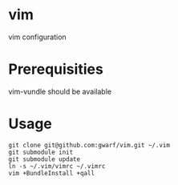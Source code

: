 vim
===

vim configuration


Prerequisities
==============
vim-vundle should be available

Usage
=====
```
git clone git@github.com:gwarf/vim.git ~/.vim
git submodule init
git submodule update
ln -s ~/.vim/vimrc ~/.vimrc
vim +BundleInstall +qall
```
